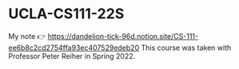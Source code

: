 # UCLA-CS111-22S
My note 👉 https://dandelion-tick-96d.notion.site/CS-111-ee6b8c2cd2754ffa93ec407529edeb20
This course was taken with Professor Peter Reiher in Spring 2022.
